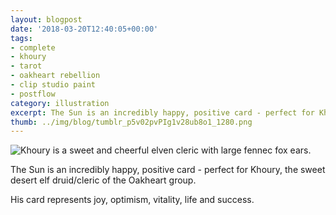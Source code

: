 ```yaml
---
layout: blogpost
date: '2018-03-20T12:40:05+00:00'
tags:
- complete
- khoury
- tarot
- oakheart rebellion
- clip studio paint
- postflow
category: illustration
excerpt: The Sun is an incredibly happy, positive card - perfect for Khoury, the sweet desert elf druid/cleric of the Oakheart group.
thumb: ../img/blog/tumblr_p5v02pvPIg1v28ub8o1_1280.png
---
```

 ![Khoury is a sweet and cheerful elven cleric with large fennec fox ears.](/img/blog/tumblr_p5v02pvPIg1v28ub8o1_1280.png)  

The Sun is an incredibly happy, positive card - perfect for Khoury, the sweet desert elf druid/cleric of the Oakheart group.

His card represents joy, optimism, vitality, life and success.

